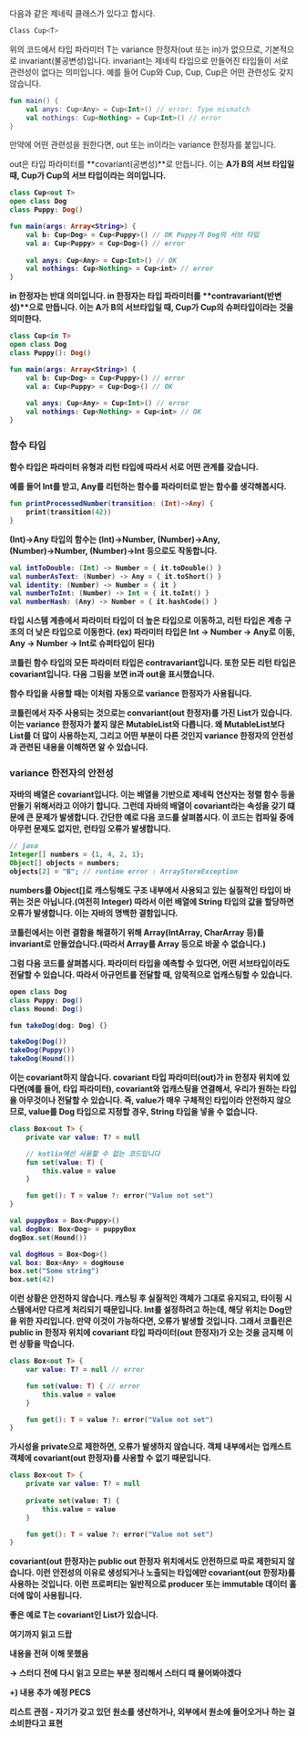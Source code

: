 다음과 같은 제네릭 클래스가 있다고 합시다. 

```kotlin
Class Cup<T>
```

위의 코드에서 타입 파라미터 T는 variance 한정자(out 또는 in)가 없으므로, 기본적으로 invariant(불공변성)입니다. invariant는 제네릭 타입으로 만들어진 타입들이 서로 관련성이 없다는 의미입니다. 예를 들어 Cup<Int>와 Cup<Number>, Cup<Any>, Cup<Nothing>은 어떤 관련성도 갖지 않습니다.

```kotlin
fun main() {
	val anys: Cup<Any> = Cup<Int>() // error: Type mismatch
	val nothings: Cup<Nothing> = Cup<Int>() // error
}
```

만약에 어떤 관련성을 원한다면, out 또는 in이라는 variance 한정자를 붙입니다. 

out은 타입 파라미터를 **covariant(공변성)**로 만듭니다. 이는 **A가 B의 서브 타입일 때, Cup<A>가 Cup<B>의 서브 타입이라는 의미입니다.**

```kotlin
class Cup<out T>
open class Dog
class Puppy: Dog()

fun main(args: Array<String>) {
	val b: Cup<Dog> = Cup<Puppy>() // OK Puppy가 Dog의 서브 타입
	val a: Cup<Puppy> = Cup<Dog>() // error
	
	val anys: Cup<Any> = Cup<Int>() // OK
	val nothings: Cup<Nothing> = Cup<int> // error
}
```

in 한정자는 반대 의미입니다. in 한정자는 타입 파라미터를 **contravariant(반변성)**으로 만듭니다. **이는 A가 B의 서브타입일 때, Cup<A>가 Cup<B>의 슈퍼타입이라는 것을 의미한다.**

```kotlin
class Cup<in T>
open class Dog
class Puppy(): Dog()

fun main(args: Array<String>) {
	val b: Cup<Dog> = Cup<Puppy>() // error
	val a: Cup<Puppy> = Cup<Dog>() // OK
	
	val anys: Cup<Any> = Cup<Int>() // error
	val nothings: Cup<Nothing> = Cup<int> // OK
}
```

### 함수 타입

함수 타입은 파라미터 유형과 리턴 타입에 따라서 서로 어떤 관계를 갖습니다.

예를 들어 Int를 받고, Any를 리턴하는 함수를 파라미터로 받는 함수를 생각해봅시다.

```kotlin
fun printProcessedNumber(transition: (Int)->Any) {
	print(transition(42))
}
```

(Int)→Any 타입의 함수는 (Int)→Number, (Number)→Any, (Number)→Number, (Number)→Int 등으로도 작동합니다.

```kotlin
val intToDouble: (Int) -> Number = { it.toDouble() }
val numberAsText: (Number) -> Any = { it.toShort() }
val identity: (Number) -> Number = { it }
val numberToInt: (Number) -> Int = { it.toInt() }
val numberHash: (Any) -> Number = { it.hashCode() }
```

타입 시스템 계층에서 파라미터 타입이 더 높은 타입으로 이동하고, 리턴 타입은 계층 구조의 더 낮은 타입으로 이동한다. (ex) 파라미터 타입은 Int → Number → Any로 이동, Any → Number → Int로 슈퍼타입이 된다) 

코틀린 함수 타입의 모든 파라미터 타입은 contravariant입니다. 또한 모든 리턴 타입은 covariant입니다. 다음 그림을 보면 in과 out을 표시했습니다.

함수 타입을 사용할 때는 이처럼 자동으로 variance 한정자가 사용됩니다.

코틀린에서 자주 사용되는 것으로는 convariant(out 한정자)를 가진 List가 있습니다. 이는 variance 한정자가 붙지 않은 MutableList와 다릅니다. 왜 MutableList보다 List를 더 많이 사용하는지, 그리고 어떤 부분이 다른 것인지 variance 한정자의 안전성과 관련된 내용을 이해하면 알 수 있습니다.

### variance 한전자의 안전성

자바의 배열은 covariant입니다. 이는 배열을 기반으로 제네릭 연산자는 정렬 함수 등을 만들기 위해서라고 이야기 합니다. 그런데 자바의 배열이 covariant라는 속성을 갖기 떄문에 큰 문제가 발생합니다. 간단한 예로 다음 코드를 살펴봅시다. 이 코드는 컴파일 중에 아무런 문제도 없지만, 런타임 오류가 발생합니다. 

```java
// java
Integer[] numbers = {1, 4, 2, 1};
Object[] objects = numbers;
objects[2] = "B"; // runtime error : ArrayStoreException
```

numbers를 Object[]로 캐스팅해도 구조 내부에서 사용되고 있는 실질적인 타입이 바뀌는 것은 아닙니다.(여전히 Integer) 따라서 이런 배열에 String 타입의 값을 할당하면 오류가 발생합니다. 이는 자바의 명백한 결함입니다.

코틀린에서는 이런 결함을 해결하기 위해 Array(IntArray, CharArray 등)를 invariant로 만들었습니다.(따라서 Array<Int>를 Array<Any> 등으로 바꿀 수 없습니다.)

그럼 다음 코드를 살펴봅시다. 파라미터 타입을 예측할 수 있다면, 어떤 서브타입이라도 전달할 수 있습니다. 따라서 아규먼트를 전달할 때, 암묵적으로 업캐스팅할 수 있습니다.

```java
open class Dog
class Puppy: Dog()
class Hound: Dog()

fun takeDog(dog: Dog) {}

takeDog(Dog())
takeDog(Puppy())
takeDog(Hound())
```

이는 covariant하지 않습니다. covariant 타입 파라미터(out)가 in 한정자 위치에 있다면(예를 들어, 타입 파라미터), covariant와 업캐스팅을 연결해서, 우리가 원하는 타입을 아무것이나 전달할 수 있습니다. 즉, value가 매우 구체적인 타입이라 안전하지 않으므로, value를 Dog 타입으로 지정할 경우, String 타입을 넣을 수 없습니다. 

```kotlin
class Box<out T> {
	private var value: T? = null

	// kotlin에선 사용할 수 없는 코드입니다
	fun set(value: T) {
		this.value = value
	}

	fun get(): T = value ?: error("Value not set")
}

val puppyBox = Box<Puppy>()
val dogBox: Box<Dog> = puppyBox
dogBox.set(Hound()) 

val dogHous = Box<Dog>()
val box: Box<Any> = dogHouse
box.set("Some string")
box.set(42)
```

이런 상황은 안전하지 않습니다. 캐스팅 후 실질적인 객체가 그대로 유지되고, 타이핑 시스템에서만 다르게 처리되기 때문입니다. Int를 설정하려고 하는데, 해당 위치는 Dog만을 위한 자리입니다. 만약 이것이 가능하다면, 오류가 발생할 것입니다. 그래서 코틀린은 public in 한정자 위치에 covariant 타입 파라미터(out 한정자)가 오는 것을 금지해 이런 상황을 막습니다. 

```kotlin
class Box<out T> {
	var value: T? = null // error

	fun set(value: T) { // error
		this.value = value
	}

	fun get(): T = value ?: error("Value not set")
}
```

가시성을 private으로 제한하면, 오류가 발생하지 않습니다. 객체 내부에서는 업캐스트 객체에 covariant(out 한정자)를 사용할 수 없기 때문입니다.

```kotlin
class Box<out T> {
	private var value: T? = null
	
	private set(value: T) {
		this.value = value
	}

	fun get(): T = value ?: error("Value not set")
}
```

covariant(out 한정자)는 public out 한정자 위치에서도 안전하므로 따로 제한되지 않습니다. 이런 안전성의 이유로 생성되거나 노출되는 타입에만 covariant(out 한정자)를 사용하는 것입니다. 이런 프로퍼티는 일반적으로 producer 또는 immutable 데이터 홀더에 많이 사용됩니다. 

좋은 예로 T는 covariant인 List<T>가 있습니다. 

여기까지 읽고 드랍

내용을 전혀 이해 못했음

→ 스터디 전에 다시 읽고 모르는 부분 정리해서 스터디 때 물어봐야겠다


+) 내용 추가 예정
PECS

리스트 관점 - 자기가 갖고 있던 원소를 생산하거나, 외부에서 원소에 들어오거나 하는 걸 소비한다고 표현